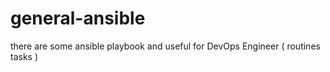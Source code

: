 # general-ansible
there are some ansible playbook and useful for DevOps Engineer ( routines tasks ) 
